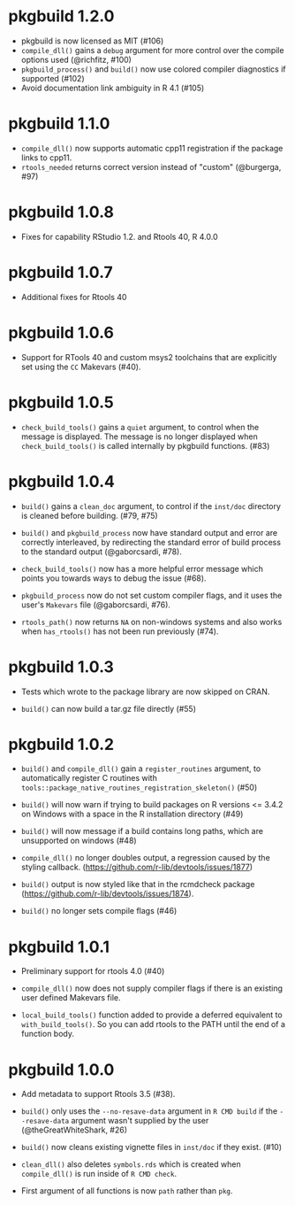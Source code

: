 # pkgbuild 1.2.0

* pkgbuild is now licensed as MIT (#106)
* `compile_dll()` gains a `debug` argument for more control over the compile options used (@richfitz, #100)
* `pkgbuild_process()` and `build()` now use colored compiler diagnostics if supported (#102)
* Avoid documentation link ambiguity in R 4.1 (#105)

# pkgbuild 1.1.0

* `compile_dll()` now supports automatic cpp11 registration if the package links to cpp11.
* `rtools_needed` returns correct version instead of "custom" (@burgerga, #97)

# pkgbuild 1.0.8

* Fixes for capability RStudio 1.2. and Rtools 40, R 4.0.0

# pkgbuild 1.0.7

* Additional fixes for Rtools 40

# pkgbuild 1.0.6

* Support for RTools 40 and custom msys2 toolchains that are explicitly set
  using the `CC` Makevars (#40).

# pkgbuild 1.0.5

* `check_build_tools()` gains a `quiet` argument, to control when the message
  is displayed. The message is no longer displayed when `check_build_tools()`
  is called internally by pkgbuild functions. (#83)

# pkgbuild 1.0.4

* `build()` gains a `clean_doc` argument, to control if the `inst/doc`
  directory is cleaned before building. (#79, #75)

* `build()` and `pkgbuild_process` now have standard output and error are
  correctly interleaved, by redirecting the standard error of build process
  to the standard output (@gaborcsardi, #78).

* `check_build_tools()` now has a more helpful error message which points you
  towards ways to debug the issue (#68).

* `pkgbuild_process` now do not set custom compiler flags, and it uses
  the user's `Makevars` file (@gaborcsardi, #76).

* `rtools_path()` now returns `NA` on non-windows systems and also works when
  `has_rtools()` has not been run previously (#74).

# pkgbuild 1.0.3

* Tests which wrote to the package library are now skipped on CRAN.

* `build()` can now build a tar.gz file directly (#55)

# pkgbuild 1.0.2

* `build()` and `compile_dll()` gain a `register_routines` argument, to
  automatically register C routines with
  `tools::package_native_routines_registration_skeleton()` (#50)

* `build()` will now warn if trying to build packages on R versions <= 3.4.2 on
  Windows with a space in the R installation directory (#49)

* `build()` will now message if a build contains long paths, which are unsupported on windows
  (#48)

* `compile_dll()` no longer doubles output, a regression caused by the styling callback.
  (https://github.com/r-lib/devtools/issues/1877)

* `build()` output is now styled like that in the rcmdcheck package
  (https://github.com/r-lib/devtools/issues/1874).

* `build()` no longer sets compile flags (#46)

# pkgbuild 1.0.1

* Preliminary support for rtools 4.0 (#40)

* `compile_dll()` now does not supply compiler flags if there is an existing
  user defined Makevars file.

* `local_build_tools()` function added to provide a deferred equivalent to
  `with_build_tools()`. So you can add rtools to the PATH until the end of a
  function body.

# pkgbuild 1.0.0

* Add metadata to support Rtools 3.5 (#38).

* `build()` only uses the `--no-resave-data` argument in `R CMD build`
  if the `--resave-data` argument wasn't supplied by the user
  (@theGreatWhiteShark, #26)

* `build()` now cleans existing vignette files in `inst/doc` if they exist. (#10)

* `clean_dll()` also deletes `symbols.rds` which is created when `compile_dll()`
  is run inside of `R CMD check`.

* First argument of all functions is now `path` rather than `pkg`.



